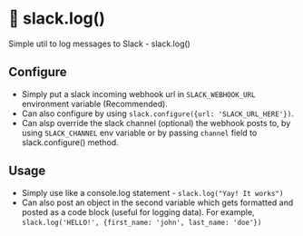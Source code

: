 # 📝 slack.log()
Simple util to log messages to Slack - slack.log()

## Configure

- Simply put a slack incoming webhook url in `SLACK_WEBHOOK_URL` environment variable (Recommended).
- Can also configure by using `slack.configure({url: 'SLACK_URL_HERE'})`.
- Can alsp override the slack channel (optional) the webhook posts to, by using `SLACK_CHANNEL` env variable or by passing `channel` field to slack.configure() method.

## Usage

- Simply use like a console.log statement - `slack.log("Yay! It works")`
- Can also post an object in the second variable which gets formatted and posted as a code block (useful for logging data). For example, `slack.log('HELLO!', {first_name: 'john', last_name: 'doe'})`
